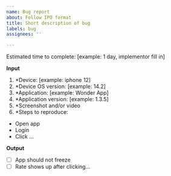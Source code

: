 ```yaml
---
name: Bug report
about: Follow IPO format
title: Short description of bug
labels: bug
assignees: ''

---
```


Estimated time to complete: [example: 1 day, implementor fill in]

**Input**
1. *Device: [example: iphone 12]
2. *Device OS version: [example: 14.2]
3. *Application: [example: Wonder App]
4. *Application version: [example: 1.3.5]
5. *Screenshot and/or video
6. *Steps to reproduce:
- Open app
- Login
- Click ...

**Output**
- [ ] App should not freeze
- [ ] Rate shows up after clicking...
